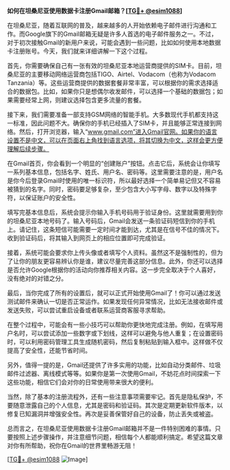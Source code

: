 **如何在坦桑尼亚使用数据卡注册Gmail邮箱？[[TG💪+ @esim1088](https://t.me/s/esim1088)]**

在坦桑尼亚，随着互联网的普及，越来越多的人开始依赖电子邮件进行沟通和工作。而Google旗下的Gmail邮箱无疑是许多人首选的电子邮件服务之一。不过，对于初次接触Gmail的新用户来说，可能会遇到一些问题，比如如何使用本地数据卡注册账号。今天，我们就来详细讲解一下这个过程。

首先，你需要确保自己有一张有效的坦桑尼亚本地运营商提供的SIM卡。目前，坦桑尼亚的主要移动网络运营商包括TIGO、Airtel、Vodacom（也称为Vodacom Tanzania）等。这些运营商提供的数据套餐非常丰富，可以根据你的需求选择适合的数据包。比如，如果你只是想偶尔收发邮件，可以选择一个基础的数据包；如果需要经常上网，则建议选择包含更多流量的套餐。

接下来，我们需要准备一部支持GSM网络的智能手机。大多数现代手机都支持这一标准，因此问题不大。确保你的手机已经插入了SIM卡，并且能够正常连接到网络。然后，打开浏览器，输入“www.gmail.com”进入Gmail官网。如果你的语言设置不是中文，可以在页面右上角找到语言选项，将其切换为中文，这样会更方便理解后续步骤。

在Gmail首页，你会看到一个明显的“创建账户”按钮。点击它后，系统会让你填写一系列基本信息，包括名字、姓氏、用户名、密码等。这里需要注意的是，用户名是你今后登录Gmail时使用的唯一标识符，所以最好选择一个简单易记但又不容易被猜到的名字。同时，密码要足够复杂，至少包含大小写字母、数字以及特殊字符，以保证账户的安全性。

填写完基本信息后，系统会提示你输入手机号码用于验证身份。这里就需要用到你的坦桑尼亚本地号码了。输入号码后，Gmail会发送一条验证码短信到你的手机上。请记住，这条短信可能需要一定时间才能到达，尤其是在信号不佳的情况下。收到验证码后，将其输入到网页上的相应位置即可完成验证。

接着，系统可能会要求你上传头像或者填写个人资料。虽然这不是强制性的，但为了让你的朋友更容易辨认你是谁，建议尽量完善这部分信息。此外，你还可以选择是否允许Google根据你的活动向你推荐相关内容。这一步完全取决于个人喜好，没有绝对的对错之分。

最后，当你完成了所有的设置后，就可以正式开始使用Gmail了！你可以通过发送测试邮件来确认一切是否正常运作。如果发现任何异常情况，比如无法接收邮件或发送失败，可以尝试重启设备或者联系运营商客服寻求帮助。

在整个过程中，可能会有一些小技巧可以帮助你更快地完成注册。例如，在填写用户名时，可以尝试添加一些数字或下划线，这样可以避免与他人重复；在设置密码时，可以利用密码管理工具生成随机密码，然后复制粘贴到输入框中。这样做不仅提高了安全性，还能节省时间。

另外，值得一提的是，Gmail还提供了许多实用的功能，比如自动分类邮件、垃圾邮件过滤器、离线模式等等。如果你是第一次使用Gmail，不妨花点时间探索一下这些功能，相信它们会对你的日常使用带来很大的便利。

当然，除了基本的注册流程外，还有一些注意事项需要牢记。首先是隐私保护，不要随意泄露自己的个人信息，尤其是密码和验证码。其次是定期更新软件版本，以修复已知漏洞并增强安全性。再次是妥善保管好自己的设备，防止丢失或被盗。

总而言之，在坦桑尼亚使用数据卡注册Gmail邮箱并不是一件特别困难的事情。只要按照上述步骤操作，并注意细节问题，相信每个人都能顺利搞定。希望这篇文章对你有所帮助，祝你在Gmail的世界里畅游无阻！

[[TG💪+ @esim1088](https://t.me/s/esim1088) ![Image](https://i.postimg.cc/4NQfJmqS/Snipaste-2025-05-13-00-14-12.png)]